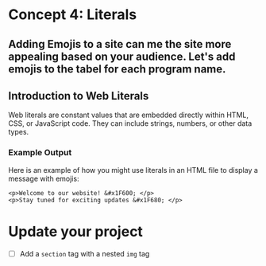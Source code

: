 # Concept 4: Literals

Adding Emojis to a site can me the site more appealing based on your audience. 
Let's add emojis to the tabel for each program name. 
---
## Introduction to Web Literals

Web literals are constant values that are embedded directly within HTML, CSS, or JavaScript code. They can include strings, numbers, or other data types.

### Example Output 

Here is an example of how you might use literals in an HTML file to display a message with emojis:

```
<p>Welcome to our website! &#x1F600; </p>
<p>Stay tuned for exciting updates &#x1F680; </p>
```
# Update your project
- [ ] Add a `section` tag with a nested `img` tag